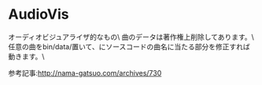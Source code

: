 # AudioVis

オーディオビジュアライザ的なもの\\
曲のデータは著作権上削除してあります。\\
任意の曲をbin/data/置いて、にソースコードの曲名に当たる部分を修正すれば動きます。\\

参考記事:http://nama-gatsuo.com/archives/730
